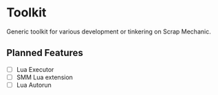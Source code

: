 # Toolkit

Generic toolkit for various development or tinkering on Scrap Mechanic.

## Planned Features
- [ ] Lua Executor
- [ ] SMM Lua extension
- [ ] Lua Autorun